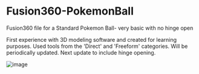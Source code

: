 # Fusion360-PokemonBall
Fusion360 file for a Standard Pokemon Ball- very basic with no hinge open

First experience with 3D modeling software and created for learning purposes. 
Used tools from the 'Direct' and 'Freeform' categories.
Will be periodically updated. Next update to include hinge opening. 

![image](https://github.com/EmilyNMurray/Fusion360-PokemonBall/assets/117315030/5747ce9c-93de-44e3-8ff4-a23150bab7cc)
